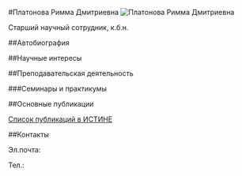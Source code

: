 #Платонова Римма Дмитриевна
![Платонова Римма Дмитриевна](./platonova.jpg "Платонова Римма Дмитриевна")

Старший научный сотрудник, к.б.н.

##Автобиография

##Научные интересы

##Преподавательская деятельность

###Семинары и практикумы


##Основные публикации


[Список публикаций в ИСТИНЕ](http://istina.msu.ru/workers/2240893/)

##Контакты

Эл.почта: 

Тел.: 